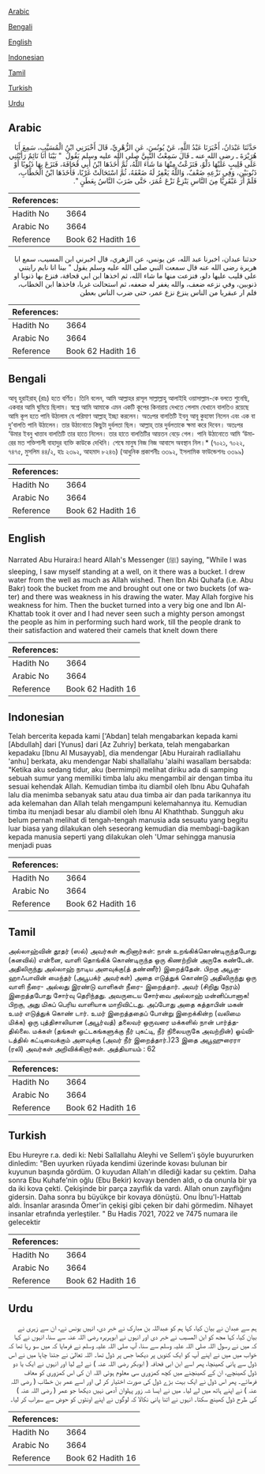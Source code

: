 [Arabic](#arabic)

[Bengali](#bengali)

[English](#english)

[Indonesian](#indonesian)

[Tamil](#tamil)

[Turkish](#turkish)

[Urdu](#urdu)

## Arabic


<div dir="rtl" lang="ar" style={{fontSize:'larger',backgroundColor:'#f8f9fa',padding:20}}>
حَدَّثَنَا عَبْدَانُ، أَخْبَرَنَا عَبْدُ اللَّهِ، عَنْ يُونُسَ، عَنِ الزُّهْرِيِّ، قَالَ أَخْبَرَنِي ابْنُ الْمُسَيَّبِ، سَمِعَ أَبَا هُرَيْرَةَ ـ رضى الله عنه ـ قَالَ سَمِعْتُ النَّبِيَّ صلى الله عليه وسلم يَقُولُ ‏ "‏ بَيْنَا أَنَا نَائِمٌ رَأَيْتُنِي عَلَى قَلِيبٍ عَلَيْهَا دَلْوٌ، فَنَزَعْتُ مِنْهَا مَا شَاءَ اللَّهُ، ثُمَّ أَخَذَهَا ابْنُ أَبِي قُحَافَةَ، فَنَزَعَ بِهَا ذَنُوبًا أَوْ ذَنُوبَيْنِ، وَفِي نَزْعِهِ ضَعْفٌ، وَاللَّهُ يَغْفِرُ لَهُ ضَعْفَهُ، ثُمَّ اسْتَحَالَتْ غَرْبًا، فَأَخَذَهَا ابْنُ الْخَطَّابِ، فَلَمْ أَرَ عَبْقَرِيًّا مِنَ النَّاسِ يَنْزِعُ نَزْعَ عُمَرَ، حَتَّى ضَرَبَ النَّاسُ بِعَطَنٍ ‏"‏‏.‏
</div>
<div style={{backgroundColor:'#f8f9fa',padding:20, marginBottom: 10}}><table> <thead> <tr> <th>References:</th> <th></th> </tr> </thead> <tbody><tr><td>Hadith No</td><td>3664</td></tr><tr><td>Arabic No</td><td>3664</td></tr><tr><td>Reference</td><td>Book 62 Hadith 16</td></tr></tbody></table></div>


<div dir="rtl" lang="ar" style={{fontSize:'larger',backgroundColor:'#f8f9fa',padding:20}}>
حدثنا عبدان، اخبرنا عبد الله، عن يونس، عن الزهري، قال اخبرني ابن المسيب، سمع ابا هريرة رضى الله عنه قال سمعت النبي صلى الله عليه وسلم يقول " بينا انا نايم رايتني على قليب عليها دلو، فنزعت منها ما شاء الله، ثم اخذها ابن ابي قحافة، فنزع بها ذنوبا او ذنوبين، وفي نزعه ضعف، والله يغفر له ضعفه، ثم استحالت غربا، فاخذها ابن الخطاب، فلم ار عبقريا من الناس ينزع نزع عمر، حتى ضرب الناس بعطن
</div>
<div style={{backgroundColor:'#f8f9fa',padding:20, marginBottom: 10}}><table> <thead> <tr> <th>References:</th> <th></th> </tr> </thead> <tbody><tr><td>Hadith No</td><td>3664</td></tr><tr><td>Arabic No</td><td>3664</td></tr><tr><td>Reference</td><td>Book 62 Hadith 16</td></tr></tbody></table></div>

## Bengali


<div dir="ltr" lang="bn" style={{fontSize:'larger',backgroundColor:'#f8f9fa',padding:20}}>
আবূ হুরাইরাহ্ (রাঃ) হতে বর্ণিত। তিনি বলেন, আমি আল্লাহর রাসূল সাল্লাল্লাহু আলাইহি ওয়াসাল্লাম-কে বলতে শুনেছি, একবার আমি ঘুমিয়ে ছিলাম। স্বপ্নে আমি আমাকে এমন একটি কূপের কিনারায় দেখতে পেলাম যেখানে বালতিও রয়েছে আমি কূপ হতে পানি উঠালাম যে পরিমাণ আল্লাহ্ ইচ্ছা করলেন। অতঃপর বালতিটি ইবনু আবূ কুহাফা নিলেন এবং এক বা দু’বালতি পানি উঠালেন। তার উঠানোতে কিছুটা দুর্বলতা ছিল। আল্লাহ্ তার দুর্বলতাকে ক্ষমা করে দিবেন। অতঃপর ‘উমার ইবনু খাত্তাব বালতিটি তার হাতে নিলেন। তার হাতে বালতিটির আয়তন বেড়ে গেল। পানি উঠানোতে আমি ‘উমারের মত শক্তিশালী বাহাদুর ব্যক্তি কাউকে দেখিনি। শেষে মানুষ নিজ নিজ আবাসে অবস্থান নিল।* (৭০২১, ৭০২২, ৭৪৭৫, মুসলিম ৪৪/২, হাঃ ২৩৯২, আহমাদ ৮২৪৬) (আধুনিক প্রকাশনীঃ ৩৩৯২, ইসলামিক ফাউন্ডেশনঃ ৩৩৯৯)
</div>
<div style={{backgroundColor:'#f8f9fa',padding:20, marginBottom: 10}}><table> <thead> <tr> <th>References:</th> <th></th> </tr> </thead> <tbody><tr><td>Hadith No</td><td>3664</td></tr><tr><td>Arabic No</td><td>3664</td></tr><tr><td>Reference</td><td>Book 62 Hadith 16</td></tr></tbody></table></div>

## English


<div dir="ltr" lang="en" style={{fontSize:'larger',backgroundColor:'#f8f9fa',padding:20}}>
Narrated Abu Huraira:I heard Allah's Messenger (ﷺ) saying, "While I was sleeping, I saw myself standing at a well, on it there was a bucket. I drew water from the well as much as Allah wished. Then Ibn Abi Quhafa (i.e. Abu Bakr) took the bucket from me and brought out one or two buckets (of water) and there was weakness in his drawing the water. May Allah forgive his weakness for him. Then the bucket turned into a very big one and Ibn Al-Khattab took it over and I had never seen such a mighty person amongst the people as him in performing such hard work, till the people drank to their satisfaction and watered their camels that knelt down there
</div>
<div style={{backgroundColor:'#f8f9fa',padding:20, marginBottom: 10}}><table> <thead> <tr> <th>References:</th> <th></th> </tr> </thead> <tbody><tr><td>Hadith No</td><td>3664</td></tr><tr><td>Arabic No</td><td>3664</td></tr><tr><td>Reference</td><td>Book 62 Hadith 16</td></tr></tbody></table></div>

## Indonesian


<div dir="ltr" lang="id" style={{fontSize:'larger',backgroundColor:'#f8f9fa',padding:20}}>
Telah bercerita kepada kami ['Abdan] telah mengabarkan kepada kami [Abdullah] dari [Yunus] dari [Az Zuhriy] berkata, telah mengabarkan kepadaku [Ibnu Al Musayyab], dia mendengar [Abu Hurairah radliallahu 'anhu] berkata, aku mendengar Nabi shallallahu 'alaihi wasallam bersabda: "Ketika aku sedang tidur, aku (bermimpi) melihat diriku ada di samping sebuah sumur yang memiliki timba lalu aku mengambil air dengan timba itu sesuai kehendak Allah. Kemudian timba itu diambil oleh Ibnu Abu Quhafah lalu dia menimba sebanyak satu atau dua timba air dan pada tarikannya itu ada kelemahan dan Allah telah mengampuni kelemahannya itu. Kemudian timba itu menjadi besar alu diambil oleh Ibnu Al Khaththab. Sungguh aku belum pernah melihat di tengah-tengah manusia ada sesuatu yang begitu luar biasa yang dilakukan oleh seseorang kemudian dia membagi-bagikan kepada manusia seperti yang dilakukan oleh 'Umar sehingga manusia menjadi puas
</div>
<div style={{backgroundColor:'#f8f9fa',padding:20, marginBottom: 10}}><table> <thead> <tr> <th>References:</th> <th></th> </tr> </thead> <tbody><tr><td>Hadith No</td><td>3664</td></tr><tr><td>Arabic No</td><td>3664</td></tr><tr><td>Reference</td><td>Book 62 Hadith 16</td></tr></tbody></table></div>

## Tamil


<div dir="ltr" lang="ta" style={{fontSize:'larger',backgroundColor:'#f8f9fa',padding:20}}>
அல்லாஹ்வின் தூதர் (ஸல்) அவர்கள் கூறினார்கள்: நான் உறங்கிக்கொண்டிருந்தபோது (கனவில்) என்னை, வாளி தொங்கிக் கொண்டிருந்த ஒரு கிணற்றின் அருகே கண்டேன். அதிலிருந்து அல்லாஹ் நாடிய அளவுக்கு(த் தண்ணீர்) இறைத்தேன். பிறகு அபூகுஹாஃபாவின் மைந்தர் (அபூபக்ர் அவர்கள்) அதை எடுத்துக் கொண்டு அதிலிருந்து ஒரு வாளி நீரை- அல்லது இரண்டு வாளிகள் நீரை- இறைத்தார். அவர் (சிறிது நேரம்) இறைத்தபோது சோர்வு தெரிந்தது. அவருடைய சோர்வை அல்லாஹ் மன்னிப்பானாக! பிறகு, அது மிகப் பெரிய வாளியாக மாறிவிட்டது. அப்போது அதை கத்தாபின் மகன் உமர் எடுத்துக் கொண் டார். உமர் இறைத்ததைப் போன்று இறைக்கின்ற (வலிமை மிக்க) ஒரு புத்திசாலியான (அபூர்வத்) தலைவர் ஒருவரை மக்களில் நான் பார்த்ததில்லை. மக்கள் (தங்கள் ஒட்டகங்களுக்கு நீர் புகட்டி, நீர் நிலையருகே அவற்றின்) ஓய்விடத்தில் கட்டிவைக்கும் அளவுக்கு (அவர் நீர் இறைத்தார்.)23 இதை அபூஹுரைரா (ரலி) அவர்கள் அறிவிக்கிறார்கள். அத்தியாயம் : 62
</div>
<div style={{backgroundColor:'#f8f9fa',padding:20, marginBottom: 10}}><table> <thead> <tr> <th>References:</th> <th></th> </tr> </thead> <tbody><tr><td>Hadith No</td><td>3664</td></tr><tr><td>Arabic No</td><td>3664</td></tr><tr><td>Reference</td><td>Book 62 Hadith 16</td></tr></tbody></table></div>

## Turkish


<div dir="ltr" lang="tr" style={{fontSize:'larger',backgroundColor:'#f8f9fa',padding:20}}>
Ebu Hureyre r.a. dedi ki: Nebi Sallallahu Aleyhi ve Sellem'i şöyle buyururken dinledim: "Ben uyurken rüyada kendimi üzerinde kovası bulunan bir kuyunun başında gördüm. O kuyudan Allah'ın dilediği kadar su çektim. Daha sonra Ebu Kuhafe'nin oğlu (Ebu Bekir) kovayı benden aldı, o da onunla bir ya da iki kova çekti. Çekişinde bir parça zayıflık da vardı. Allah onun zayıflığını gidersin. Daha sonra bu büyükçe bir kovaya dönüştü. Onu İbnu'l-Hattab aldı. İnsanlar arasında Ömer'in çekişi gibi çeken bir dahi görmedim. Nihayet insanlar etrafında yerleştiler. " Bu Hadis 7021, 7022 ve 7475 numara ile gelecektir
</div>
<div style={{backgroundColor:'#f8f9fa',padding:20, marginBottom: 10}}><table> <thead> <tr> <th>References:</th> <th></th> </tr> </thead> <tbody><tr><td>Hadith No</td><td>3664</td></tr><tr><td>Arabic No</td><td>3664</td></tr><tr><td>Reference</td><td>Book 62 Hadith 16</td></tr></tbody></table></div>

## Urdu


<div dir="rtl" lang="ur" style={{fontSize:'larger',backgroundColor:'#f8f9fa',padding:20}}>
ہم سے عبدان نے بیان کیا، کہا ہم کو عبداللہ بن مبارک نے خبر دی، انہیں یونس نے، ان سے زہری نے بیان کیا، کہا مجھ کو ابن المسیب نے خبر دی اور انہوں نے ابوہریرہ رضی اللہ عنہ سے سنا، انہوں نے کہا کہ میں نے رسول اللہ صلی اللہ علیہ وسلم سے سنا، آپ صلی اللہ علیہ وسلم نے فرمایا کہ میں سو رہا تھا کہ خواب میں میں نے اپنے آپ کو ایک کنویں پر دیکھا جس پر ڈول تھا۔ اللہ تعالیٰ نے جتنا چاہا میں نے اس ڈول سے پانی کھینچا، پھر اسے ابن ابی قحافہ ( ابوبکر رضی اللہ عنہ ) نے لے لیا اور انہوں نے ایک یا دو ڈول کھینچے، ان کے کھینچنے میں کچھ کمزوری سی معلوم ہوئی اللہ ان کی اس کمزوری کو معاف فرمائے۔ پھر اس ڈول نے ایک بہت بڑے ڈول کی صورت اختیار کر لی اور اسے عمر بن خطاب ( رضی اللہ عنہ ) نے اپنے ہاتھ میں لے لیا۔ میں نے ایسا شہ زور پہلوان آدمی نہیں دیکھا جو عمر ( رضی اللہ عنہ ) کی طرح ڈول کھینچ سکتا۔ انہوں نے اتنا پانی نکالا کہ لوگوں نے اپنے اونٹوں کو حوض سے سیراب کر لیا۔
</div>
<div style={{backgroundColor:'#f8f9fa',padding:20, marginBottom: 10}}><table> <thead> <tr> <th>References:</th> <th></th> </tr> </thead> <tbody><tr><td>Hadith No</td><td>3664</td></tr><tr><td>Arabic No</td><td>3664</td></tr><tr><td>Reference</td><td>Book 62 Hadith 16</td></tr></tbody></table></div>